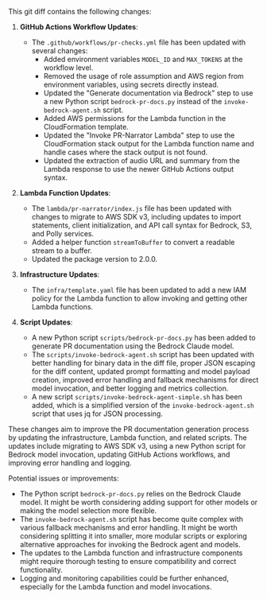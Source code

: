 This git diff contains the following changes:

1. **GitHub Actions Workflow Updates**:
   - The `.github/workflows/pr-checks.yml` file has been updated with several changes:
     - Added environment variables `MODEL_ID` and `MAX_TOKENS` at the workflow level.
     - Removed the usage of role assumption and AWS region from environment variables, using secrets directly instead.
     - Updated the "Generate documentation via Bedrock" step to use a new Python script `bedrock-pr-docs.py` instead of the `invoke-bedrock-agent.sh` script.
     - Added AWS permissions for the Lambda function in the CloudFormation template.
     - Updated the "Invoke PR-Narrator Lambda" step to use the CloudFormation stack output for the Lambda function name and handle cases where the stack output is not found.
     - Updated the extraction of audio URL and summary from the Lambda response to use the newer GitHub Actions output syntax.

2. **Lambda Function Updates**:
   - The `lambda/pr-narrator/index.js` file has been updated with changes to migrate to AWS SDK v3, including updates to import statements, client initialization, and API call syntax for Bedrock, S3, and Polly services.
   - Added a helper function `streamToBuffer` to convert a readable stream to a buffer.
   - Updated the package version to 2.0.0.

3. **Infrastructure Updates**:
   - The `infra/template.yaml` file has been updated to add a new IAM policy for the Lambda function to allow invoking and getting other Lambda functions.

4. **Script Updates**:
   - A new Python script `scripts/bedrock-pr-docs.py` has been added to generate PR documentation using the Bedrock Claude model.
   - The `scripts/invoke-bedrock-agent.sh` script has been updated with better handling for binary data in the diff file, proper JSON escaping for the diff content, updated prompt formatting and model payload creation, improved error handling and fallback mechanisms for direct model invocation, and better logging and metrics collection.
   - A new script `scripts/invoke-bedrock-agent-simple.sh` has been added, which is a simplified version of the `invoke-bedrock-agent.sh` script that uses jq for JSON processing.

These changes aim to improve the PR documentation generation process by updating the infrastructure, Lambda function, and related scripts. The updates include migrating to AWS SDK v3, using a new Python script for Bedrock model invocation, updating GitHub Actions workflows, and improving error handling and logging.

Potential issues or improvements:

- The Python script `bedrock-pr-docs.py` relies on the Bedrock Claude model. It might be worth considering adding support for other models or making the model selection more flexible.
- The `invoke-bedrock-agent.sh` script has become quite complex with various fallback mechanisms and error handling. It might be worth considering splitting it into smaller, more modular scripts or exploring alternative approaches for invoking the Bedrock agent and models.
- The updates to the Lambda function and infrastructure components might require thorough testing to ensure compatibility and correct functionality.
- Logging and monitoring capabilities could be further enhanced, especially for the Lambda function and model invocations.